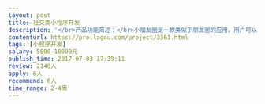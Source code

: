 ```yaml
---                
layout: post       
title: 社交类小程序开发           
description: '</br>产品功能简述：</br>小朋友圈是一款类似于朋友圈的应用，用户可以在瀑布流中发布语音、视频、图片、文字等信息，其他用户可以进行打赏、给屁、评论、转发的互动</br>参考应用：支付宝圈子</br>除了可以收到好友的状态，还可以收到好友的好友的状态，以及系统推荐的状态</br></br>核心功能描述：</br>1.建立小程序内好友关系及好友关系的管理</br>2.语音、视频、图片、文字等信息状态发送</br>3.打赏排行榜</br>4.个人信息（包括头像、昵称、一句话简介）的修改管理</br>5.状态推荐系统</br>6.非好友间互动关系的限制，好友可以相互打赏、给屁、评论、转发，非好友则只可以打赏、给屁</br>6.打赏、给屁（踩）、转发、评论</br>7.提现，即用户被打赏的金额会留存在程序平台内</br>8.后台搭建、标签管理、后台自定义埋点的设计、后期维护</br>'     
contenturl: https://pro.lagou.com/project/3361.html      
tags: [小程序开发]            
salary: 5000-10000元          
publish_time: 2017-07-03 17:39:11         
review: 2148人                   
apply: 6人                   
recommend: 6人                   
time_range: 2-4周              
---                 
```

